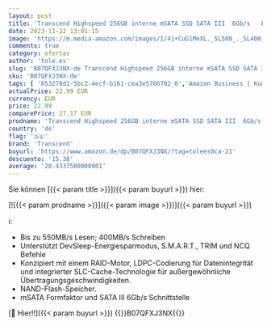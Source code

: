 ```yaml
---
layout: post
title: 'Transcend Highspeed 256GB interne mSATA SSD SATA III  6Gb/s   Festkörper-Laufwerk  zum Aufrüsten von Ultrabooks  Tablets oder Slim Servern  schnelle Übertragung TS256GMSA230S'
date: 2023-11-22 13:01:15
image: 'https://m.media-amazon.com/images/I/41+CuG1MeXL._SL500_._SL400_.jpg'
comments: true
category: ofertas
author: 'tole.es'
slug: 'B07QFXJ3NX-de Transcend Highspeed 256GB interne mSATA SSD SATA III 6Gb/s...'
sku: 'B07QFXJ3NX-de'
tags: [ '853270d1-5bc2-4ecf-b161-cea3e5766782_0','Amazon Business | Kumulative Rabatte','Amazon Business | Promo New to PC','Arborist Merchandising Root','Business-Preise','Computer & Zubehör','Computer & Zubehör: Produkte mit Umwelt-Label','Custom Stores','Datenspeicher','IT-Zubehör','Interne SSD','Interne Solid State Drives','Interne Speichermedien','Interner Speicher','Komponenten','Mengenrabatte auf ausgewählte Produkte','PC-Gaming','Self Service','Special Features Stores','Stores','Top-Auswahl in Kumulative Rabatte','a4cbee59-f823-40fe-831a-7de64f655f6f_0','a4cbee59-f823-40fe-831a-7de64f655f6f_1301','a4cbee59-f823-40fe-831a-7de64f655f6f_4701','e26659c6-d1cd-45cb-800b-2f9b432b8572_0','e26659c6-d1cd-45cb-800b-2f9b432b8572_1001','e26659c6-d1cd-45cb-800b-2f9b432b8572_4801','e26659c6-d1cd-45cb-800b-2f9b432b8572_6001','e26659c6-d1cd-45cb-800b-2f9b432b8572_8801','transcend','🇩🇪', ]
actualPrice: 22.99 EUR
currency: EUR
price: 22.99
comparePrice: 27.17 EUR
prodname: 'Transcend Highspeed 256GB interne mSATA SSD SATA III  6Gb/s   Festkörper-Laufwerk  zum Aufrüsten von Ultrabooks  Tablets oder Slim Servern  schnelle Übertragung TS256GMSA230S'
country: 'de'
flag: '🇩🇪'
brand: 'Transcend'
buyurl: 'https://www.amazon.de/dp/B07QFXJ3NX/?tag=tolees0ca-21'
descuento: '15.38'
average: '28.4337500000001'
---
```


Sie können [{{< param title >}}]({{< param buyurl >}}) hier:

[![{{< param prodname >}}]({{< param image >}})]({{< param buyurl >}})

ℹ️:

- Bis zu 550MB/s Lesen; 400MB/s Schreiben
- Unterstützt DevSleep-Energiesparmodus, S.M.A.R.T., TRIM und NCQ Befehle
- Konzipiert mit einem RAID-Motor, LDPC-Codierung für Datenintegrität und integrierter SLC-Cache-Technologie für außergewöhnliche Übertragungsgeschwindigkeiten.
- NAND-Flash-Speicher.
- mSATA Formfaktor und SATA III 6Gb/s Schnittstelle

[🛒 Hier!!]({{< param buyurl >}})
{{<world>}}B07QFXJ3NX{{</world>}}
